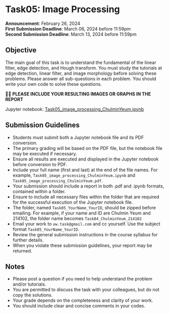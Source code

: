 # Task05: Image Processing

**Announcement**: February 26, 2024        
**First Submission Deadline**: March 06, 2024 before 11:59pm  
**Second Submission Deadline**: March 13, 2024 before 11:59pm          

## Objective
The main goal of this task is to understand the fundamental of the linear filter, edge detection, and Hough transform. You must study the tutorials at edge detection, linear filter, and image morphology before solving these problems. Please answer all sub-questions in each problem. You should write your own code to solve these questions. 

:loudspeaker::loudspeaker: **PLEASE INCLUDE YOUR RESULTING IMAGES OR GRAPHS IN THE REPORT**

Jupyter notebook: [Task05_image_processing_ChulminYeum.ipynb](Task05_image_processing_ChulminYeum.ipynb)

## Submission Guidelines
* Students must submit both a Jupyter notebook file and its PDF conversion.
* The primary grading will be based on the PDF file, but the notebook file may be executed if necessary.
* Ensure all results are executed and displayed in the Jupyter notebook before conversion to PDF. 
* Include your full name (first and last) at the end of the file names. For example, `Task05_image_processing_ChulminYeum.ipynb` and `Task05_image_processing_ChulminYeum.pdf`.
* Your submission should include a report in both .pdf and .ipynb formats, contained within a folder. 
* Ensure to include all necessary files within the folder that are required for the successful execution of the Jupyter notebook file.
* The folder, named `Task05_YourName_YourID`, should be zipped before emailing. For example, if your name and ID are Chulmin Yeum and 214102, the folder name becomes `Task04_ChulminYeum_214102`
* Email your work to `uw.task@gmail.com` and cc yourself. Use the subject format `Task05_YourName_YourID`.
* Review the general submission instructions in the course syllabus for further details.
* When you violate these submission guidelines, your report may be returned. 


## Notes
* Please post a question if you need to help understand the problem and/or tutorials. 
* You are permitted to discuss the task with your colleagues, but do not copy the solutions.     
* Your grade depends on the completeness and clarity of your work.  
* You should include clear and concise comments in your codes.  


